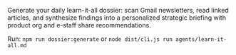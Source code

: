 Generate your daily learn-it-all dossier: scan Gmail newsletters, read linked articles, and synthesize findings into a personalized strategic briefing with product org and e-staff share recommendations.

Run: `npm run dossier:generate` or `node dist/cli.js run agents/learn-it-all.md`
